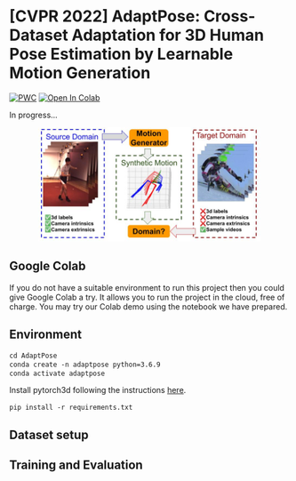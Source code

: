 # [CVPR 2022] AdaptPose: Cross-Dataset Adaptation for 3D Human Pose Estimation by Learnable Motion Generation

[![PWC](https://img.shields.io/endpoint.svg?url=https://paperswithcode.com/badge/adaptpose-cross-dataset-adaptation-for-3d/weakly-supervised-3d-human-pose-estimation-on)](https://paperswithcode.com/sota/weakly-supervised-3d-human-pose-estimation-on?p=adaptpose-cross-dataset-adaptation-for-3d)
[![Open In Colab](https://colab.research.google.com/assets/colab-badge.svg)](https://colab.research.google.com/drive/1d_bcHtBm-rR0mTVJ7484WVJ5Gmk5NkbB#scrollTo=Xtvy95RHLbrd)

In progress...
<p align="center">
<img  src="Figures/Tiser.jpg" width="400">
<p/>

## Google Colab
If you do not have a suitable environment to run this project then you could give Google Colab a try. It allows you to run the project in the cloud, free of charge. You may try our Colab demo using the notebook we have prepared.

## Environment 

```
cd AdaptPose
conda create -n adaptpose python=3.6.9
conda activate adaptpose
```
Install pytorch3d following the instructions [here](https://github.com/facebookresearch/pytorch3d/blob/main/INSTALL.md). 

```
pip install -r requirements.txt
```

## Dataset setup

## Training and Evaluation


